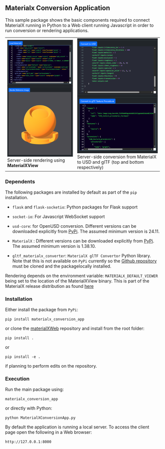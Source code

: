 ## Materialx Conversion Application

This sample package shows the basic components required to connect MaterialX running in Python to a Web client running Javascript in order to run conversion or rendering applications.

<table>
<tr>
<td><img src="https://github.com/kwokcb/materialxWeb/blob/main/flask/converters/images/converter_render.png?raw=true" width=100%>
Server-side rendering using <b>MaterialXView</b></td>
<td><img src="https://github.com/kwokcb/materialxWeb/blob/main/flask/converters/images/converter_usd_gltf_.png?raw=true" width=100%>
Server-side conversion from MaterialX to USD and glTF (top and
bottom respectively) 
</td>
</tr>
</table>

### Dependents

The following packages are installed by default as part of the `pip` installation. 

- `flask` and `flask-socketio`: Python packages for Flask support
- `socket-io`: For Javascript WebSocket support
- `usd-core`: for OpenUSD conversion. Different versions can be downloaded 
explicitly from <a href="https://pypi.org/project/usd-core/" target="_blank">PyPi</a>. The assumed minimum version is 24.11.
- `MaterialX` : Different versions can be downloaded explicitly from <a href="https://pypi.org/project/MaterialX/" target="_blank">PyPi</a>. The assumed minimum version is 1.38.10.

- `gltf_materialx_converter`: `MaterialX glTF Convertor` Python library. Note that this is not available on `PyPi` currently so the <a href="https://github.com/KhronosGroup/glTF-MaterialX-Converter" target="_blank">Github repository</a> must be cloned and the packagelocally installed.

Rendering depends on the environment variable: `MATERIALX_DEFAULT_VIEWER` being set to the location of the MaterialXView binary. This is part of the MaterialX release distribution as found <a href="https://github.com/AcademySoftwareFoundation/MaterialX/releases" target="_blank">here</a>

### Installation

Either install the package from `PyPi`:

```
pip install materialx_conversion_app
```

or clone the <a href="https://github.com/kwokcb/materialxWeb">materialXWeb</a> repository and install from the root folder:

```
pip install .
```

or 

```
pip install -e .
```
if planning to perform edits on the repository.

### Execution

Run the main package using:
```
materialx_conversion_app
```
or directly with Python:
```
python MaterialXConversionApp.py
```

By default the application is running a local server. To access the client page open the following in a Web browser:
```
http://127.0.0.1:8000
```



